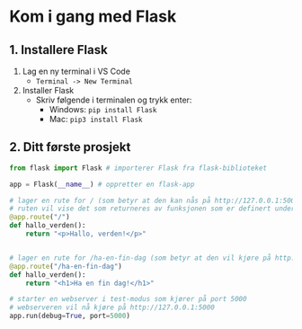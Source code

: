 # Kom i gang med Flask

## 1. Installere Flask

1. Lag en ny terminal i VS Code
   - `Terminal -> New Terminal`
2. Installer Flask
   - Skriv følgende i terminalen og trykk enter:
      - Windows: `pip install Flask`
      - Mac: `pip3 install Flask`

## 2. Ditt første prosjekt

```python
from flask import Flask # importerer Flask fra flask-biblioteket

app = Flask(__name__) # oppretter en flask-app

# lager en rute for / (som betyr at den kan nås på http://127.0.0.1:5000/)
# ruten vil vise det som returneres av funksjonen som er definert under @app.route("/")
@app.route("/")
def hallo_verden():
    return "<p>Hallo, verden!</p>"


# lager en rute for /ha-en-fin-dag (som betyr at den vil kjøre på http://127.0.0.1:5000/ha-en-fin-dag)
@app.route("/ha-en-fin-dag")
def hallo_verden():
    return "<h1>Ha en fin dag!</h1>"

# starter en webserver i test-modus som kjører på port 5000
# webserveren vil nå kjøre på http://127.0.0.1:5000
app.run(debug=True, port=5000) 
```
